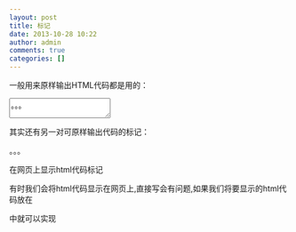 ```yaml
---
layout: post
title: 标记
date: 2013-10-28 10:22
author: admin
comments: true
categories: []
---
```

一般用来原样输出HTML代码都是用的：
<pre><textarea>。。。</textarea></pre>
其实还有另一对可原样输出代码的标记：
<xmp>。。。</xmp>
在网页上显示html代码标记<xmp></xmp>有时我们会将html代码显示在网页上,直接写会有问题,如果我们将要显示的html代码放在<xmp></xmp>中就可以实现
